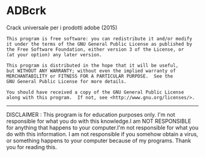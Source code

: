 # ADBcrk
Crack universale per i prodotti adobe (2015)


    This program is free software: you can redistribute it and/or modify
    it under the terms of the GNU General Public License as published by
    the Free Software Foundation, either version 3 of the License, or
    (at your option) any later version.

    This program is distributed in the hope that it will be useful,
    but WITHOUT ANY WARRANTY; without even the implied warranty of
    MERCHANTABILITY or FITNESS FOR A PARTICULAR PURPOSE.  See the
    GNU General Public License for more details.

    You should have received a copy of the GNU General Public License
    along with this program.  If not, see <http://www.gnu.org/licenses/>.
    
    
---------------------------------
DISCLAIMER : This program is for education purposes only. I'm not responsible for what you do with this knowledge.I am NOT RESPONSIBLE for anything that happens to your computer.I'm not responsible for what you do with this information. I am not responsible if you somehow obtain a virus, or something happens to your computer because of my programs. Thank you for reading this.

